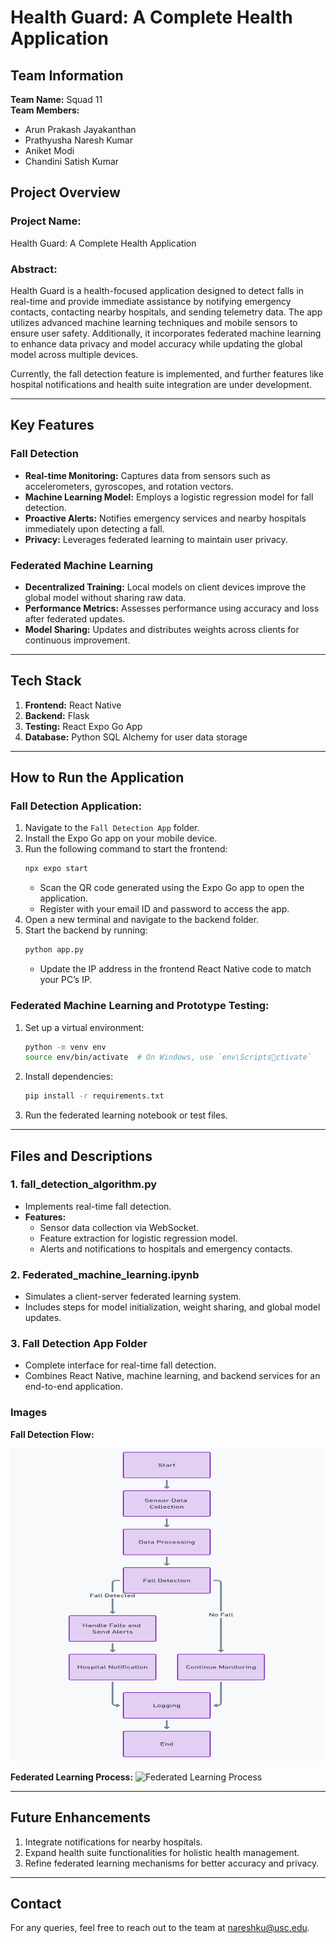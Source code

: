 # Health Guard: A Complete Health Application

## Team Information

**Team Name:** Squad 11  
**Team Members:**
- Arun Prakash Jayakanthan
- Prathyusha Naresh Kumar
- Aniket Modi
- Chandini Satish Kumar

## Project Overview

### Project Name:
Health Guard: A Complete Health Application

### Abstract:
Health Guard is a health-focused application designed to detect falls in real-time and provide immediate assistance by notifying emergency contacts, contacting nearby hospitals, and sending telemetry data. The app utilizes advanced machine learning techniques and mobile sensors to ensure user safety. Additionally, it incorporates federated machine learning to enhance data privacy and model accuracy while updating the global model across multiple devices. 

Currently, the fall detection feature is implemented, and further features like hospital notifications and health suite integration are under development.

---

## Key Features

### Fall Detection
- **Real-time Monitoring:** Captures data from sensors such as accelerometers, gyroscopes, and rotation vectors.
- **Machine Learning Model:** Employs a logistic regression model for fall detection.
- **Proactive Alerts:** Notifies emergency services and nearby hospitals immediately upon detecting a fall.
- **Privacy:** Leverages federated learning to maintain user privacy.

### Federated Machine Learning
- **Decentralized Training:** Local models on client devices improve the global model without sharing raw data.
- **Performance Metrics:** Assesses performance using accuracy and loss after federated updates.
- **Model Sharing:** Updates and distributes weights across clients for continuous improvement.

---

## Tech Stack

1. **Frontend:** React Native
2. **Backend:** Flask
3. **Testing:** React Expo Go App
4. **Database:** Python SQL Alchemy for user data storage

---

## How to Run the Application

### Fall Detection Application:
1. Navigate to the `Fall Detection App` folder.
2. Install the Expo Go app on your mobile device.
3. Run the following command to start the frontend:
   ```bash
   npx expo start
   ```
   - Scan the QR code generated using the Expo Go app to open the application.
   - Register with your email ID and password to access the app.
4. Open a new terminal and navigate to the backend folder.
5. Start the backend by running:
   ```bash
   python app.py
   ```
   - Update the IP address in the frontend React Native code to match your PC’s IP.

### Federated Machine Learning and Prototype Testing:
1. Set up a virtual environment:
   ```bash
   python -m venv env
   source env/bin/activate  # On Windows, use `env\Scriptsctivate`
   ```
2. Install dependencies:
   ```bash
   pip install -r requirements.txt
   ```
3. Run the federated learning notebook or test files.

---

## Files and Descriptions

### 1. **fall_detection_algorithm.py**
- Implements real-time fall detection.
- **Features:**
  - Sensor data collection via WebSocket.
  - Feature extraction for logistic regression model.
  - Alerts and notifications to hospitals and emergency contacts.

### 2. **Federated_machine_learning.ipynb**
- Simulates a client-server federated learning system.
- Includes steps for model initialization, weight sharing, and global model updates.

### 3. **Fall Detection App Folder**
- Complete interface for real-time fall detection.
- Combines React Native, machine learning, and backend services for an end-to-end application.

### Images

<!-- **System Architecture:**
![System Architecture](images/system_architecture.png) -->

**Fall Detection Flow:**
<!--![Fall Detection Flow](https://github.com/prathyusha1311/Datascience-project/raw/d0e716d830fee63fde7abb66d978a3a74afdf1a1/Images/Fall%20detection%20flow.png)-->
<img src="https://github.com/prathyusha1311/Datascience-project/raw/d0e716d830fee63fde7abb66d978a3a74afdf1a1/Images/Fall%20detection%20flow.png" alt="Fall Detection Flow" width="500" height="500">



**Federated Learning Process:**
![Federated Learning Process](Images\fedml.png)

---

## Future Enhancements

1. Integrate notifications for nearby hospitals.
2. Expand health suite functionalities for holistic health management.
3. Refine federated learning mechanisms for better accuracy and privacy.

---

## Contact
For any queries, feel free to reach out to the team at [nareshku@usc.edu](mailto:nareshku@usc.edu).
